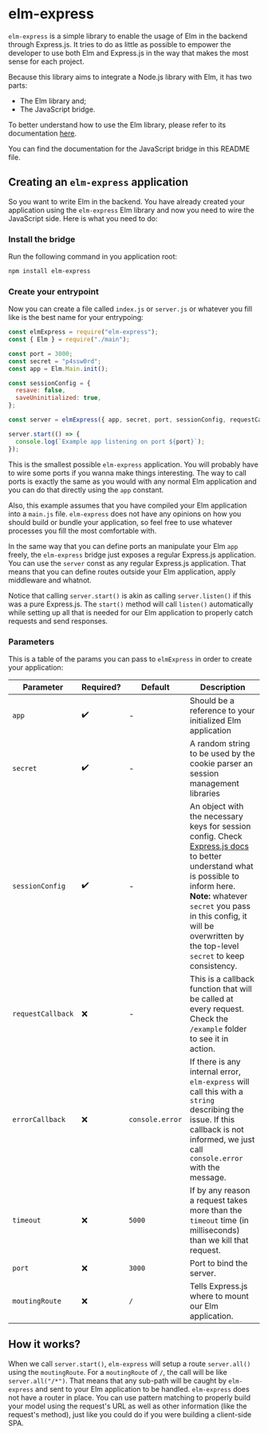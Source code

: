 # elm-express

`elm-express` is a simple library to enable the usage of Elm in the backend through Express.js. It tries to do as little
as possible to empower the developer to use both Elm and Express.js in the way that makes the most sense for each
project.

Because this library aims to integrate a Node.js library with Elm, it has two parts:

- The Elm library and;
- The JavaScript bridge.

To better understand how to use the Elm library, please refer to its documentation [here](http://example.com).

You can find the documentation for the JavaScript bridge in this README file.

## Creating an `elm-express` application

So you want to write Elm in the backend. You have already created your application using the `elm-express` Elm library
and now you need to wire the JavaScript side. Here is what you need to do:

### Install the bridge

Run the following command in you application root:

```bash
npm install elm-express
```

### Create your entrypoint

Now you can create a file called `index.js` or `server.js` or whatever you fill like is the best name for your
entrypoing:

```js
const elmExpress = require("elm-express");
const { Elm } = require("./main");

const port = 3000;
const secret = "p4ssw0rd";
const app = Elm.Main.init();

const sessionConfig = {
  resave: false,
  saveUninitialized: true,
};

const server = elmExpress({ app, secret, port, sessionConfig, requestCallback });

server.start(() => {
  console.log(`Example app listening on port ${port}`);
});
```

This is the smallest possible `elm-express` application. You will probably have to wire some ports if you wanna make
things interesting. The way to call ports is exactly the same as you would with any normal Elm application and you can
do that directly using the `app` constant.

Also, this example assumes that you have compiled your Elm application into a `main.js` file. `elm-express` does not
have any opinions on how you should build or bundle your application, so feel free to use whatever processes you fill
the most comfortable with.

In the same way that you can define ports an manipulate your Elm `app` freely, the `elm-express` bridge just exposes a
regular Express.js application. You can use the `server` const as any regular Express.js application. That means that
you can define routes outside your Elm application, apply middleware and whatnot.

Notice that calling `server.start()` is akin as calling `server.listen()` if this was a pure Express.js. The `start()`
method will call `listen()` automatically while setting up all that is needed for our Elm application to properly
catch requests and send responses.

### Parameters

This is a table of the params you can pass to `elmExpress` in order to create your application:

| Parameter | Required? | Default | Description |
| --- | --- | --- | --- |
| `app` | ✔️ | - | Should be a reference to your initialized Elm application |
| `secret` | ✔️ | - | A random string to be used by the cookie parser an session management libraries |
| `sessionConfig` | ✔️ | - | An object with the necessary keys for session config. Check [Express.js docs](http://expressjs.com/en/resources/middleware/session.html) to better understand what is possible to inform here. **Note:** whatever `secret` you pass in this config, it will be overwritten by the top-level `secret` to keep consistency. |
| `requestCallback` | ❌ | - | This is a callback function that will be called at every request. Check the `/example` folder to see it in action. |
| `errorCallback` | ❌ | `console.error` | If there is any internal error, `elm-express` will call this with a `string` describing the issue. If this callback is not informed, we just call `console.error` with the message. |
| `timeout` | ❌ | `5000` | If by any reason a request takes more than the `timeout` time (in milliseconds) than we kill that request. |
| `port` | ❌ | `3000` | Port to bind the server. |
| `moutingRoute` | ❌ | `/` | Tells Express.js where to mount our Elm application. |

## How it works?

When we call `server.start()`, `elm-express` will setup a route `server.all()` using the `moutingRoute`. For a
`moutingRoute` of `/`, the call will be like `server.all("/*")`. That means that any sub-path will be caught by
`elm-express` and sent to your Elm application to be handled. `elm-express` does not have a router in place. You can
use pattern matching to properly build your model using the request's URL as well as other information (like the
request's method), just like you could do if you were building a client-side SPA.